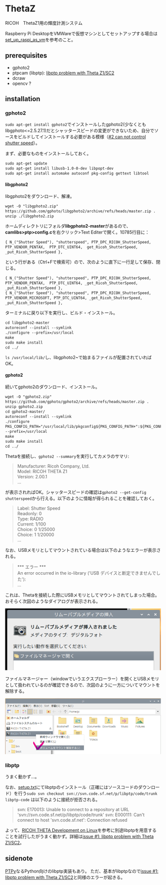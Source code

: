 # ThetaZ
RICOH　ThetaZ1用の輝度計測システム

Raspberry Pi DesktopをVMWareで仮想マシンとしてセットアップする場合は[set_up_raspi_as_vm](https://github.com/ail-and-colleagues/ThetaZ/blob/refactoring/set_up_raspi_as_vm/README.md)を参考のこと。

## prerequisites
* gphoto2
* ptpcam (libptp): [libptp problem with Theta Z1/SC2](https://github.com/ail-and-colleagues/ThetaZ/issues/1)
* dcraw
* opencv ?

## installation
### gphoto2
`sudo apt-get install gphoto2`でインストールしたgphoto2(少なくともlibgphoto<=2.5.27.1)だとシャッタースピードの変更ができないため、自分でソースをビルドしてインストールする必要がある模様（[#2 can not control shutter speed](https://github.com/ail-and-colleagues/ThetaZ/issues/2)）。

まず、必要なものをインストールしておく。
```
sudo apt-get update
sudo apt-get install libusb-1.0-0-dev libpopt-dev
sudo apt-get install automake autoconf pkg-config gettext libtool
```
#### libgphoto2
libgphoto2をダウンロード、解凍。
```
wget -O "libgphoto2.zip" https://github.com/gphoto/libgphoto2/archive/refs/heads/master.zip .
unzip ./libgphoto2.zip
```

ホームディレクトリにフォルダ**libgphoto2-master**があるので、**camlibs>ptp>config.c**を右クリック>Text Editerで開く。10785行目に：
```
{ N_("Shutter Speed"), "shutterspeed", PTP_DPC_RICOH_ShutterSpeed, PTP_VENDOR_PENTAX,  PTP_DTC_UINT64,  get_Ricoh_ShutterSpeed, _put_Ricoh_ShutterSpeed },
```
という行がある（Ctrl+Fで検索可）ので、次のように直下に一行足して保存、閉じる。
```
{ N_("Shutter Speed"), "shutterspeed", PTP_DPC_RICOH_ShutterSpeed, PTP_VENDOR_PENTAX,  PTP_DTC_UINT64, _get_Ricoh_ShutterSpeed, _put_Ricoh_ShutterSpeed },
{ N_("Shutter Speed"), "shutterspeed", PTP_DPC_RICOH_ShutterSpeed, PTP_VENDOR_MICROSOFT, PTP_DTC_UINT64, _get_Ricoh_ShutterSpeed, _put_Ricoh_ShutterSpeed },
```

ターミナルに戻り以下を実行し、ビルド・インストール。
```
cd libgphoto2-master
autoreconf --install --symlink
./configure --prefix=/usr/local
make
sudo make install
cd ../
```
`ls /usr/local/lib/`し、libgphoto2~で始まるファイルが配置されていればOK。

#### gphoto2
続いてgphoto2のダウンロード、インストール。
```
wget -O "gphoto2.zip" https://github.com/gphoto/gphoto2/archive/refs/heads/master.zip .
unzip gphoto2.zip
cd gphoto2-master/
autoreconf --install --symlink
./configure PKG_CONFIG_PATH="/usr/local/lib/pkgconfig${PKG_CONFIG_PATH+":${PKG_CONFIG_PATH}"}" --prefix=/usr/local
make
sudo make install
cd ../
```

Thetaを接続し、`gphoto2 --summary`を実行してカメラのサマリ:
>Manufacturer: Ricoh Company, Ltd.  
>Model: RICOH THETA Z1  
>  Version: 2.00.1  
>  ...

が表示されればOK。シャッタースピードの確認は`gphoto2 --get-config shutterspeed`から行える。以下のように情報が得られることを確認しておく。

>Label: Shutter Speed                                                           
Readonly: 0  
Type: RADIO  
Current: 1/100  
Choice: 0 1/25000  
Choice: 1 1/20000  
...

なお、USBメモリとしてマウントされている場合は以下のようなエラーが表示される。
>*** エラー ***  
>An error occurred in the io-library ('USB デバイスと断定できませんでした'):  
>...  

これは、Thetaを接続した際にUSBメモリとしてマウントされてしまった場合。おそらく次図のようなダイアログが表示される。

![Theta接続時の挙動](/assets/2022-08-24%20101247.png)

ファイルマネージャー（windowでいうエクスプローラー）を開くとUSBメモリとして扱われているのが確認できるので、次図のように一方についてマウントを解除する。

![Thetaのマウントと解除する](./assets/2022-08-24%20101557.png)


### libptp
うまく動かず…。

なお、[setup.txt](./docs/setup.txt)にてlibptpのインストール（正確にはソースコードのダウンロード）を行う`sudo svn checkout svn://svn.code.sf.net/p/libptp/code/trunk libptp-code` は以下のように接続が拒否される。
>svn: E170013: Unable to connect to a repository at URL 'svn://svn.code.sf.net/p/libptp/code/trunk'
>svn: E000111: Can't connect to host 'svn.code.sf.net': Connection refused

よって、[RICOH THETA Development on Linux](https://codetricity.github.io/theta-linux/usb_api/)を参考に別途libptpを用意することを試行したがうまく動かず。詳細は[issue #1: libptp problem with Theta Z1/SC2](https://github.com/ail-and-colleagues/ThetaZ/issues/1)。

## sidenote
[PTPy](https://github.com/Parrot-Developers/sequoia-ptpy)なるPython向けのlibptp実装もあり。
ただ、基本がlibptpなので[issue #1: libptp problem with Theta Z1/SC2](https://github.com/ail-and-colleagues/ThetaZ/issues/1)と同様のエラーが起きる。